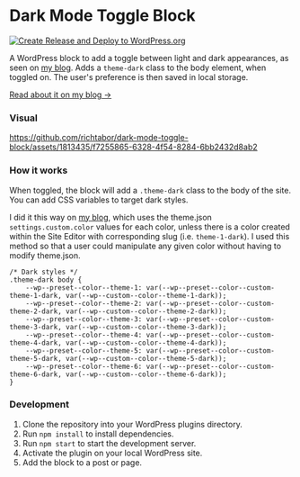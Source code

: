# Dark Mode Toggle Block

[![Create Release and Deploy to WordPress.org](https://github.com/richtabor/dark-mode-toggle-block/actions/workflows/create-release-and-deploy.yml/badge.svg)](https://github.com/richtabor/dark-mode-toggle-block/actions/workflows/create-release-and-deploy.yml)

A WordPress block to add a toggle between light and dark appearances, as seen on [my blog](https://rich.blog). Adds a `theme-dark` class to the body element, when toggled on. The user's preference is then saved in local storage. 

[Read about it on my blog →](https://rich.blog/dark-mode-toggle-block/)

### Visual

https://github.com/richtabor/dark-mode-toggle-block/assets/1813435/f7255865-6328-4f54-8284-6bb2432d8ab2

### How it works
When toggled, the block will add a `.theme-dark` class to the body of the site. You can add CSS variables to target dark styles. 

I did it this way on [my blog](https://rich.blog), which uses the theme.json `settings.custom.color` values for each color, unless there is a color created within the Site Editor with corresponding slug (i.e. `theme-1-dark`). I used this method so that a user could manipulate any given color without having to modify theme.json.

```
/* Dark styles */
.theme-dark body {
    --wp--preset--color--theme-1: var(--wp--preset--color--custom-theme-1-dark, var(--wp--custom--color--theme-1-dark));
    --wp--preset--color--theme-2: var(--wp--preset--color--custom-theme-2-dark, var(--wp--custom--color--theme-2-dark));
    --wp--preset--color--theme-3: var(--wp--preset--color--custom-theme-3-dark, var(--wp--custom--color--theme-3-dark));
    --wp--preset--color--theme-4: var(--wp--preset--color--custom-theme-4-dark, var(--wp--custom--color--theme-4-dark));
    --wp--preset--color--theme-5: var(--wp--preset--color--custom-theme-5-dark, var(--wp--custom--color--theme-5-dark));
    --wp--preset--color--theme-6: var(--wp--preset--color--custom-theme-6-dark, var(--wp--custom--color--theme-6-dark));
}
```

### Development

1. Clone the repository into your WordPress plugins directory.
2. Run `npm install` to install dependencies.
3. Run `npm start` to start the development server.
4. Activate the plugin on your local WordPress site.
5. Add the block to a post or page.
